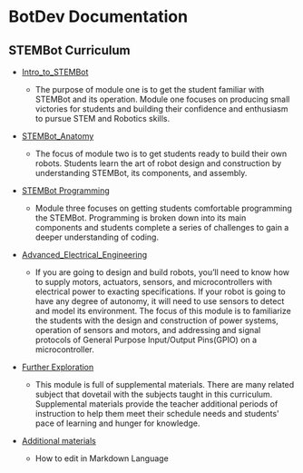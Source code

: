 # BotDev Documentation


## STEMBot Curriculum

- [Intro_to_STEMBot](https://github.com/BotDevLLC/BotDevCurriculum/blob/master/Curriculum/Week_1/readme.md)
    - The purpose of module one is to get the student familiar with STEMBot and its operation. Module one focuses on producing small victories for students and building their confidence and enthusiasm to pursue STEM and Robotics skills. 
- [STEMBot_Anatomy](https://github.com/BotDevLLC/BotDevCurriculum/blob/master/Curriculum/Week_2/readme.md)
    - The focus of module two is to get students ready to build their own robots. Students learn the art of robot design and construction by understanding STEMBot, its components, and assembly.  
- [STEMBot Programming](https://github.com/BotDevLLC/BotDevCurriculum/blob/master/Curriculum/Week_3/readme.md)
    - Module three focuses on getting students comfortable programming the STEMBot. Programming is broken down into its main components and students complete a series of challenges to gain a deeper understanding of coding. 
- [Advanced_Electrical_Engineering](https://github.com/BotDevLLC/BotDevCurriculum/blob/master/Curriculum/Week_4/readme.md)
    - If you are going to design and build robots, you’ll need to know how to supply motors, actuators, sensors, and microcontrollers with electrical power to exacting specifications. If your robot is going to have any degree of autonomy, it will need to use sensors to detect and model its environment. The focus of this module is to familiarize the students with the design and construction of power systems, operation of sensors and motors, and addressing and signal protocols of General Purpose Input/Output Pins(GPIO) on a microcontroller. 
- [Further Exploration](https://github.com/BotDevLLC/BotDevCurriculum/blob/master/Curriculum/Week_5/readme.md)
    - This module is full of supplemental materials. There are many related subject that dovetail with the subjects taught in this curriculum. Supplemental materials provide the teacher additional periods of instruction to help them meet their schedule needs and students' pace of learning and hunger for knowledge.
    
- [Additional materials](https://github.com/BotDevLLC/BotDevCurriculum/blob/master/Additional_Materials/How_to_edit_in_markdown_language.md)
    - How to edit in Markdown Language
